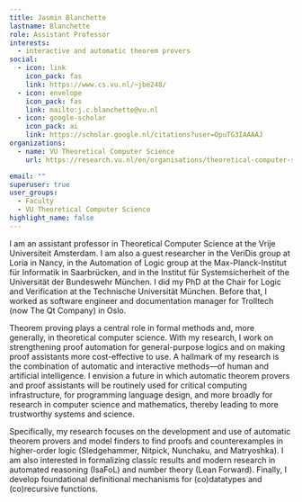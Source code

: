 ```yaml
---
title: Jasmin Blanchette
lastname: Blanchette
role: Assistant Professor
interests:
  - interactive and automatic theorem provers
social:
  - icon: link
    icon_pack: fas
    link: https://www.cs.vu.nl/~jbe248/
  - icon: envelope
    icon_pack: fas
    link: mailto:j.c.blanchette@vu.nl
  - icon: google-scholar
    icon_pack: ai
    link: https://scholar.google.nl/citations?user=OpuTG3IAAAAJ
organizations:
  - name: VU Theoretical Computer Science
    url: https://research.vu.nl/en/organisations/theoretical-computer-science-4/persons/

email: ""
superuser: true
user_groups:
  - Faculty
  - VU Theoretical Computer Science
highlight_name: false
---
```


I am an assistant professor in Theoretical Computer Science at the Vrije Universiteit Amsterdam. I am also a guest researcher in the VeriDis group at Loria in Nancy, in the Automation of Logic group at the Max-Planck-Institut für Informatik in Saarbrücken, and in the Institut für Systemsicherheit of the Universität der Bundeswehr München. I did my PhD at the Chair for Logic and Verification at the Technische Universität München. Before that, I worked as software engineer and documentation manager for Trolltech (now The Qt Company) in Oslo.

Theorem proving plays a central role in formal methods and, more generally, in theoretical computer science. With my research, I work on strengthening proof automation for general-purpose logics and on making proof assistants more cost-effective to use. A hallmark of my research is the combination of automatic and interactive methods—of human and artificial intelligence. I envision a future in which automatic theorem provers and proof assistants will be routinely used for critical computing infrastructure, for programming language design, and more broadly for research in computer science and mathematics, thereby leading to more trustworthy systems and science.

Specifically, my research focuses on the development and use of automatic theorem provers and model finders to find proofs and counterexamples in higher-order logic (Sledgehammer, Nitpick, Nunchaku, and Matryoshka). I am also interested in formalizing classic results and modern research in automated reasoning (IsaFoL) and number theory (Lean Forward). Finally, I develop foundational definitional mechanisms for (co)datatypes and (co)recursive functions.
